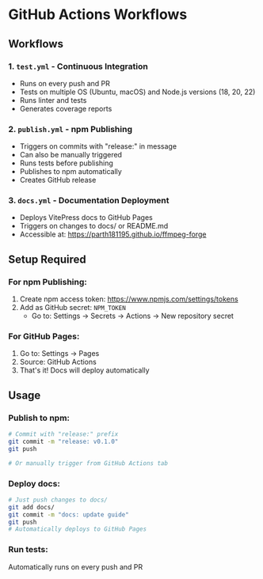 # GitHub Actions Workflows

## Workflows

### 1. `test.yml` - Continuous Integration

- Runs on every push and PR
- Tests on multiple OS (Ubuntu, macOS) and Node.js versions (18, 20, 22)
- Runs linter and tests
- Generates coverage reports

### 2. `publish.yml` - npm Publishing

- Triggers on commits with "release:" in message
- Can also be manually triggered
- Runs tests before publishing
- Publishes to npm automatically
- Creates GitHub release

### 3. `docs.yml` - Documentation Deployment

- Deploys VitePress docs to GitHub Pages
- Triggers on changes to docs/ or README.md
- Accessible at: https://parth181195.github.io/ffmpeg-forge

## Setup Required

### For npm Publishing:

1. Create npm access token: https://www.npmjs.com/settings/tokens
2. Add as GitHub secret: `NPM_TOKEN`
   - Go to: Settings → Secrets → Actions → New repository secret

### For GitHub Pages:

1. Go to: Settings → Pages
2. Source: GitHub Actions
3. That's it! Docs will deploy automatically

## Usage

### Publish to npm:

```bash
# Commit with "release:" prefix
git commit -m "release: v0.1.0"
git push

# Or manually trigger from GitHub Actions tab
```

### Deploy docs:

```bash
# Just push changes to docs/
git add docs/
git commit -m "docs: update guide"
git push
# Automatically deploys to GitHub Pages
```

### Run tests:

Automatically runs on every push and PR
